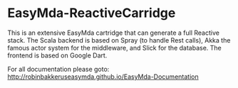 # EasyMda-ReactiveCarridge

This is an extensive EasyMda cartridge that can generate a full Reactive stack.
The Scala backend is based on Spray (to handle Rest calls), Akka the famous actor system for the middleware, and Slick for the database.
The frontend is based on Google Dart.

For all documentation please goto: http://robinbakkeruseasymda.github.io/EasyMda-Documentation
